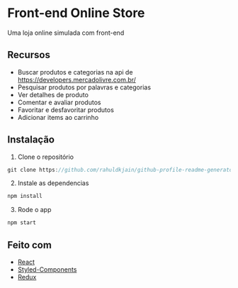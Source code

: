 # Front-end Online Store

Uma loja online simulada com front-end

## Recursos

- Buscar produtos e categorias na api de https://developers.mercadolivre.com.br/
- Pesquisar produtos por palavras e categorias
- Ver detalhes de produto
- Comentar e avaliar produtos
- Favoritar e desfavoritar produtos
- Adicionar items ao carrinho

## Instalação

1. Clone o repositório

```javascript
git clone https://github.com/rahuldkjain/github-profile-readme-generator.git
```

2. Instale as dependencias

```javascript
npm install
```

3. Rode o app

```javascript
npm start
```

## Feito com

- [React](https://pt-br.reactjs.org/)
- [Styled-Components](https://styled-components.com/)
- [Redux](https://redux.js.org/)